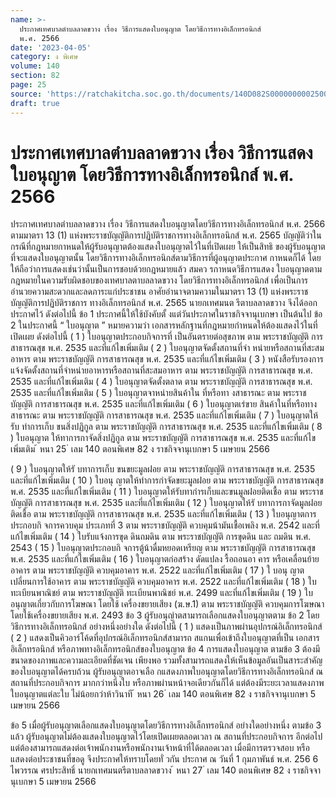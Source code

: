 ```yaml
---
name: >-
  ประกาศเทศบาลตำบลลาดขวาง เรื่อง วิธีการแสดงใบอนุญาต โดยวิธีการทางอิเล็กทรอนิกส์
  พ.ศ. 2566
date: '2023-04-05'
category: ง พิเศษ
volume: 140
section: 82
page: 25
source: 'https://ratchakitcha.soc.go.th/documents/140D082S0000000002500.pdf'
draft: true
---
```


# ประกาศเทศบาลตำบลลาดขวาง เรื่อง วิธีการแสดงใบอนุญาต โดยวิธีการทางอิเล็กทรอนิกส์ พ.ศ. 2566

ประกาศเทศบาลตำบลลาดขวาง เรื่อง วิธีการแสดงใบอนุญาตโดยวิธีการทางอิเล็กทรอนิกส์ พ.ศ. 2566 ตามมาตรา 13 (1) แห่งพระราชบัญญัติการปฏิบัติราชการทางอิเล็กทรอนิกส์ พ.ศ. 2565 บัญญัติว่าในกรณีที่กฎหมายกาหนดให้ผู้รับอนุญาตต้องแสดงใบอนุญาตไว้ในที่เปิดเผย ให้เป็นสิทธิ ของผู้รับอนุญาตที่จะแสดงใบอนุญาตนั้น โดยวิธีการทางอิเล็กทรอนิกส์ตามวิธีการที่ผู้อนุญาตประกาศ กาหนดก็ได้ โดยให้ถือว่าการแสดงเช่นว่านั้นเป็นการชอบด้วยกฎหมายแล้ว สมคว รกาหนดวิธีการแสดง ใบอนุญาตตามกฎหมายในความรับผิดชอบของเทศบาลตาบลลาดขวาง โดยวิธีการทางอิเล็กทรอนิกส์ เพื่อเป็นการอำนวยความสะดวกและลดภาระแก่ประชาชน อาศัยอำนาจตามความในมาตรา 13 (1) แห่งพระราชบัญญัติการปฏิบัติราชการ ทางอิเล็กทรอนิกส์ พ.ศ. 2565 นายกเทศมนต รีตาบลลาดขวาง จึงได้ออกประกาศไว้ ดังต่อไปนี้ ข้อ 1 ประกาศนี้ให้ใช้บังคับตั้ งแต่วันประกาศในราชกิจจานุเบกษา เป็นต้นไป ข้อ 2 ในประกาศนี้ “ ใบอนุญาต ” หมายความว่า เอกสารหลักฐานที่กฎหมายกำหนดให้ต้องแสดงไว้ในที่เปิดเผย ดังต่อไปนี้ ( 1 ) ใบอนุญาตประกอบกิจการที่ เป็นอันตรายต่อสุขภาพ ตาม พระราชบัญญัติ การสาธารณสุข พ.ศ. 2535 และที่แก้ไขเพิ่มเติม ( 2 ) ใบอนุญาตจัดตั้งสถานที่จำ หน่ายหรือสถานที่สะสมอาหาร ตาม พระราชบัญญัติ การสาธารณสุข พ.ศ. 2535 และที่แก้ไขเพิ่มเติม ( 3 ) หนังสือรับรองการแจ้งจัดตั้งสถานที่จำหน่ายอาหารหรือสถานที่สะสมอาหาร ตาม พระราชบัญญัติ การสาธารณสุข พ.ศ. 2535 และที่แก้ไขเพิ่มเติม ( 4 ) ใบอนุญาตจัดตั้งตลาด ตาม พระราชบัญญัติ การสาธารณสุข พ.ศ. 2535 และที่แก้ไขเพิ่มเติม ( 5 ) ใบอนุญาตจาหน่ายสินค้าใน ที่หรือทา งสาธารณะ ตาม พระราชบัญญัติ การสาธารณสุข พ.ศ. 2535 และที่แก้ไขเพิ่มเติม ( 6 ) ใบอนุญาตเร่ขาย สินค้าในที่หรือทางสาธารณะ ตาม พระราชบัญญัติ การสาธารณสุข พ.ศ. 2535 และที่แก้ไขเพิ่มเติม ( 7 ) ใบอนุญาตให้รับ ทำการเก็บ ขนสิ่งปฏิกูล ตาม พระราชบัญญัติ การสาธารณสุข พ.ศ. 2535 และที่แก้ไขเพิ่มเติม ( 8 ) ใบอนุญาต ให้ทาการกาจัดสิ่งปฏิกูล ตาม พระราชบัญญัติ การสาธารณสุข พ.ศ. 2535 และที่แก้ไขเพิ่มเติม ้ หนา 25 ่ เลม 140 ตอนพิเศษ 82 ง ราชกิจจานุเบกษา 5 เมษายน 2566

( 9 ) ใบอนุญาตให้รั บทาการเก็บ ขนขยะมูลฝอย ตาม พระราชบัญญัติ การสาธารณสุข พ.ศ. 2535 และที่แก้ไขเพิ่มเติม ( 10 ) ใบอนุ ญาตให้ทำการกำจัดขยะมูลฝอย ตาม พระราชบัญญัติ การสาธารณสุข พ.ศ. 2535 และที่แก้ไขเพิ่มเติม ( 11 ) ใบอนุญาตให้รับทากำรเก็บและขนมูลฝอยติดเชื้อ ตาม พระราชบัญญัติ การสาธารณสุข พ.ศ. 2535 และที่แก้ไขเพิ่มเติม ( 12 ) ใบอนุญาตให้รั บทาการกาจัดมูลฝอยติดเชื้อ ตาม พระราชบัญญัติ การสาธารณสุข พ.ศ. 2535 และที่แก้ไขเพิ่มเติม ( 13 ) ใบอนุญาตการประกอบกิ จการควบคุม ประเภทที่ 3 ตาม พระราชบัญญัติ ควบคุมน้ามันเชื้อเพลิง พ.ศ. 2542 และที่แก้ไขเพิ่มเติม ( 14 ) ใบรับแจ้งการขุด ดินถมดิน ตาม พระราชบัญญัติ การขุดดิน และ ถมดิน พ.ศ. 2543 ( 15 ) ใบอนุญาตประกอบกิ จการตู้น้าดื่มหยอดเหรียญ ตาม พระราชบัญญัติ การสาธารณสุข พ.ศ. 2535 และที่แก้ไขเพิ่มเติม ( 16 ) ใบอนุญาตก่อสร้าง ดัดแปลง รื้อถอนอา คาร หรือเคลื่อนย้ายอาคาร ตาม พระราชบัญญัติ ควบคุมอาคาร พ.ศ. 2522 และที่แก้ไขเพิ่มเติม ( 17 ) ใ บอนุ ญาตเปลี่ยนการใช้อาคาร ตาม พระราชบัญญัติ ควบคุมอาคาร พ.ศ. 2522 และที่แก้ไขเพิ่มเติม ( 18 ) ใบทะเบียนพาณิชย์ ตาม พระราชบัญญัติ ทะเบียนพาณิชย์ พ.ศ. 2499 และที่แก้ไขเพิ่มเติม ( 19 ) ใบอนุญาตเกี่ยวกับการโฆษณา โดยใช้ เครื่องขยายเสียง (ฆ.ษ.1) ตาม พระราชบัญญัติ ควบคุมการโฆษณาโดยใช้เครื่องขยายเสียง พ.ศ. 2493 ข้อ 3 ผู้รับอนุญำตสามารถเลือกแสดงใบอนุญาตตาม ข้อ 2 โดยวิธีการทางอิเล็กทรอนิกส์ อย่างหนึ่งอย่างใด ดังต่อไปนี้ ( 1 ) แสดงเป็นภาพผ่านอุปกรณ์อิเล็กทรอนิกส์ ( 2 ) แสดงเป็นคิวอาร์โค้ดที่อุปกรณ์อิเล็กทรอนิกส์สามารถ สแกนเพื่อเข้าถึงใบอนุญาตที่เป็น เอกสารอิเล็กทรอนิกส์ หรือภาพทางอิเล็กทรอนิกส์ของใบอนุญาต ข้อ 4 การแสดงใบอนุญาต ตามข้อ 3 ต้องมีขนาดของภาพและความละเอียดที่ชัดเจน เพียงพอ รวมทั้งสามารถแสดงให้เห็นข้อมูลอันเป็นสาระสำคัญของใบอนุญาตได้ครบถ้วน ผู้รับอนุญาตอาจเลือ กแสดงภาพใบอนุญาตโดยวิธีการทางอิเล็กทรอนิกส์ ณ สถานที่ประกอบกิจการ มากกว่าหนึ่งใบ หรือภาพผ่านหน้าจอเดียวกันก็ได้ แต่ต้องมีระยะเวลาแสดงภาพใบอนุญาตแต่ละใบ ไม่น้อยกว่าห้าวินาที ้ หนา 26 ่ เลม 140 ตอนพิเศษ 82 ง ราชกิจจานุเบกษา 5 เมษายน 2566

ข้อ 5 เมื่อผู้รับอนุญาตเลือกแสดงใบอนุญาตโดยวิธีการทางอิเล็กทรอนิกส์ อย่างใดอย่างหนึ่ง ตามข้อ 3 แล้ว ผู้รับอนุญาตไม่ต้องแสดงใบอนุญาตไว้โดยเปิดเผยตลอดเวลา ณ สถานที่ประกอบกิจการ อีกต่อไป แต่ต้องสามารถแสดงต่อเจ้าพนักงานหรือพนักงานเจ้าหน้าที่ได้ตลอดเวลา เมื่อมีการตรวจสอบ หรือแสดงต่อประชาชนที่ขอดู จึงประกาศให้ทราบโดยทั่ วกัน ประกาศ ณ วันที่ 1 กุมภาพันธ์ พ.ศ. 256 6 ไพวรรณ ศรประสิทธิ์ นายกเทศมนตรีตาบลลาดขวาง ้ หนา 27 ่ เลม 140 ตอนพิเศษ 82 ง ราชกิจจานุเบกษา 5 เมษายน 2566

